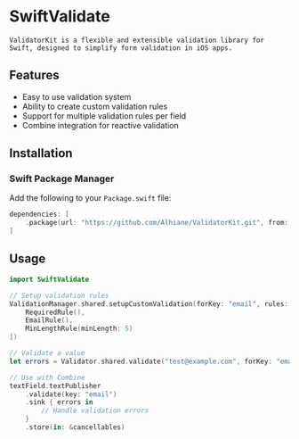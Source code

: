 # SwiftValidate

    ValidatorKit is a flexible and extensible validation library for Swift, designed to simplify form validation in iOS apps.

## Features

- Easy to use validation system
- Ability to create custom validation rules
- Support for multiple validation rules per field
- Combine integration for reactive validation

## Installation

### Swift Package Manager

Add the following to your `Package.swift` file:

```swift
dependencies: [
    .package(url: "https://github.com/Alhiane/ValidatorKit.git", from: "1.0.0")
]
```

## Usage

```swift
import SwiftValidate

// Setup validation rules
ValidationManager.shared.setupCustomValidation(forKey: "email", rules: [
    RequiredRule(),
    EmailRule(),
    MinLengthRule(minLength: 5)
])

// Validate a value
let errors = Validator.shared.validate("test@example.com", forKey: "email")

// Use with Combine
textField.textPublisher
    .validate(key: "email")
    .sink { errors in
        // Handle validation errors
    }
    .store(in: &cancellables)
```
